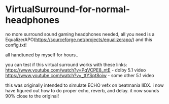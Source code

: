 # VirtualSurround-for-normal-headphones
no more surround sound gaming headphones needed, all you need is a EqualizerAPO(https://sourceforge.net/projects/equalizerapo/) and this config.txt!

all handtuned by myself for hours..

you can test if this virtual surround works with these links:  
https://www.youtube.com/watch?v=PqVCPE8_ntE - dolby 5.1 video  
https://www.youtube.com/watch?v=_ttYSpt8oiw - some other 5.1 video  

this was originally intended to simulate ECHO vefx on beatmania IIDX.
i now have figured out how to do proper echo, reverb, and delay.
it now sounds 90% close to the original!
